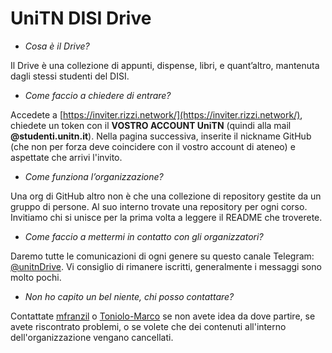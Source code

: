 # UniTN DISI Drive

- *Cosa è il Drive?*

Il Drive è una collezione di appunti, dispense, libri, e quant’altro, mantenuta dagli stessi studenti del DISI.

- *Come faccio a chiedere di entrare?*

Accedete a [https://inviter.rizzi.network/](https://inviter.rizzi.network/), chiedete un token con il **VOSTRO ACCOUNT UniTN** (quindi alla mail **@studenti.unitn.it**). Nella pagina successiva, inserite il nickname GitHub (che non per forza deve coincidere con il vostro account di ateneo) e aspettate che arrivi l'invito.

- *Come funziona l’organizzazione?*

Una org di GitHub altro non è che una collezione di repository gestite da un gruppo di persone. Al suo interno trovate una repository per ogni corso. Invitiamo chi si unisce per la prima volta a leggere il README che troverete.

- *Come faccio a mettermi in contatto con gli organizzatori?*

Daremo tutte le comunicazioni di ogni genere su questo canale Telegram: [@unitnDrive](https://t.me/unitndrive). Vi consiglio di rimanere iscritti, generalmente i messaggi sono 
molto pochi.

- *Non ho capito un bel niente, chi posso contattare?*

Contattate [mfranzil](https://github.com/mfranzil) o [Toniolo-Marco](https://github.com/Toniolo-Marco) se non avete idea da dove partire, se avete riscontrato problemi, o se volete che dei contenuti all'interno dell'organizzazione vengano cancellati.


